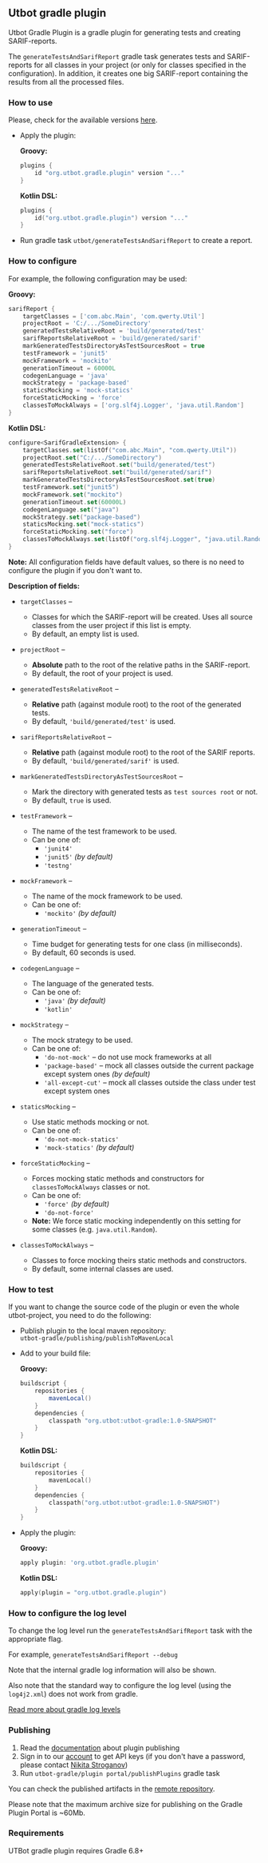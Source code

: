 ## Utbot gradle plugin

Utbot Gradle Plugin is a gradle plugin for generating tests and creating SARIF-reports.

The `generateTestsAndSarifReport` gradle task generates tests and SARIF-reports for all classes in your project (or only for classes specified in the configuration).
In addition, it creates one big SARIF-report containing the results from all the processed files.   


### How to use

Please, check for the available versions [here](https://plugins.gradle.org/plugin/org.utbot.gradle.plugin). 

- Apply the plugin:

  __Groovy:__
  ```Groovy
  plugins {
      id "org.utbot.gradle.plugin" version "..."
  }
  ```
  __Kotlin DSL:__
  ```Kotlin
  plugins {
      id("org.utbot.gradle.plugin") version "..."
  }
  ```

- Run gradle task `utbot/generateTestsAndSarifReport` to create a report.


### How to configure

For example, the following configuration may be used:

__Groovy:__
  ```Groovy
  sarifReport {
      targetClasses = ['com.abc.Main', 'com.qwerty.Util']
      projectRoot = 'C:/.../SomeDirectory'
      generatedTestsRelativeRoot = 'build/generated/test'
      sarifReportsRelativeRoot = 'build/generated/sarif'
      markGeneratedTestsDirectoryAsTestSourcesRoot = true
      testFramework = 'junit5'
      mockFramework = 'mockito'
      generationTimeout = 60000L
      codegenLanguage = 'java'
      mockStrategy = 'package-based'
      staticsMocking = 'mock-statics'
      forceStaticMocking = 'force'
      classesToMockAlways = ['org.slf4j.Logger', 'java.util.Random']
  }
  ```
__Kotlin DSL:__
  ```Kotlin
  configure<SarifGradleExtension> {
      targetClasses.set(listOf("com.abc.Main", "com.qwerty.Util"))
      projectRoot.set("C:/.../SomeDirectory")
      generatedTestsRelativeRoot.set("build/generated/test")
      sarifReportsRelativeRoot.set("build/generated/sarif")
      markGeneratedTestsDirectoryAsTestSourcesRoot.set(true)
      testFramework.set("junit5")
      mockFramework.set("mockito")
      generationTimeout.set(60000L)
      codegenLanguage.set("java")
      mockStrategy.set("package-based")
      staticsMocking.set("mock-statics")
      forceStaticMocking.set("force")
      classesToMockAlways.set(listOf("org.slf4j.Logger", "java.util.Random"))
  }
  ```

**Note:** All configuration fields have default values, so there is no need to configure the plugin if you don't want to.

**Description of fields:**
- `targetClasses` &ndash; 
  - Classes for which the SARIF-report will be created.
    Uses all source classes from the user project if this list is empty.
  - By default, an empty list is used.

- `projectRoot` &ndash;
  - **Absolute** path to the root of the relative paths in the SARIF-report.
  - By default, the root of your project is used.

- `generatedTestsRelativeRoot` &ndash;
  - **Relative** path (against module root) to the root of the generated tests.
  - By default, `'build/generated/test'` is used.

- `sarifReportsRelativeRoot` &ndash;
  - **Relative** path (against module root) to the root of the SARIF reports.
  - By default, `'build/generated/sarif'` is used.

- `markGeneratedTestsDirectoryAsTestSourcesRoot` &ndash;
  - Mark the directory with generated tests as `test sources root` or not.
  - By default, `true` is used.

- `testFramework` &ndash;
  - The name of the test framework to be used.
  - Can be one of:
    - `'junit4'`
    - `'junit5'` _(by default)_
    - `'testng'`

- `mockFramework` &ndash;
  - The name of the mock framework to be used.
  - Can be one of:
    - `'mockito'` _(by default)_

- `generationTimeout` &ndash;
    - Time budget for generating tests for one class (in milliseconds).
    - By default, 60 seconds is used.

- `codegenLanguage` &ndash;
  - The language of the generated tests.
  - Can be one of: 
    - `'java'` _(by default)_
    - `'kotlin'`

- `mockStrategy` &ndash;
  - The mock strategy to be used.
  - Can be one of:
    - `'do-not-mock'` &ndash; do not use mock frameworks at all
    - `'package-based'` &ndash; mock all classes outside the current package except system ones _(by default)_
    - `'all-except-cut'` &ndash; mock all classes outside the class under test except system ones

- `staticsMocking` &ndash;
  - Use static methods mocking or not.
  - Can be one of:
    - `'do-not-mock-statics'`
    - `'mock-statics'` _(by default)_

- `forceStaticMocking` &ndash;
  - Forces mocking static methods and constructors for `classesToMockAlways` classes or not.
  - Can be one of:
    - `'force'` _(by default)_
    - `'do-not-force'`
  - **Note:** We force static mocking independently on this setting for some classes (e.g. `java.util.Random`).

- `classesToMockAlways` &ndash;
  - Classes to force mocking theirs static methods and constructors.
  - By default, some internal classes are used.


### How to test

If you want to change the source code of the plugin or even the whole utbot-project,
you need to do the following:

- Publish plugin to the local maven repository:  
  `utbot-gradle/publishing/publishToMavenLocal`

- Add to your build file:

  __Groovy:__
  ```Groovy
  buildscript {
      repositories {
          mavenLocal()
      }
      dependencies {
          classpath "org.utbot:utbot-gradle:1.0-SNAPSHOT"
      }
  }
  ```
  __Kotlin DSL:__
  ```Kotlin
  buildscript {
      repositories {
          mavenLocal()
      }
      dependencies {
          classpath("org.utbot:utbot-gradle:1.0-SNAPSHOT")
      }
  }
  ```

- Apply the plugin:  

  __Groovy:__
  ```Groovy
  apply plugin: 'org.utbot.gradle.plugin'
  ```
  __Kotlin DSL:__
  ```Kotlin
  apply(plugin = "org.utbot.gradle.plugin")
  ```

### How to configure the log level

To change the log level run the `generateTestsAndSarifReport` task with the appropriate flag.

For example, `generateTestsAndSarifReport --debug`

Note that the internal gradle log information will also be shown.

Also note that the standard way to configure the log level (using the `log4j2.xml`) does not work from gradle.

[Read more about gradle log levels](https://docs.gradle.org/current/userguide/logging.html)

### Publishing

1. Read the [documentation](https://docs.gradle.org/current/userguide/publishing_gradle_plugins.html) about plugin publishing
2. Sign in to our [account](https://plugins.gradle.org/u/utbot) to get API keys (if you don't have a password, please contact [Nikita Stroganov](https://github.com/IdeaSeeker))
3. Run `utbot-gradle/plugin portal/publishPlugins` gradle task

You can check the published artifacts in the [remote repository](https://plugins.gradle.org/m2/org/utbot/utbot-gradle/).

Please note that the maximum archive size for publishing on the Gradle Plugin Portal is ~60Mb.

### Requirements

UTBot gradle plugin requires Gradle 6.8+
